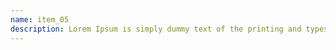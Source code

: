 ```yaml
---
name: item_05
description: Lorem Ipsum is simply dummy text of the printing and typesetting industry.
---
```

